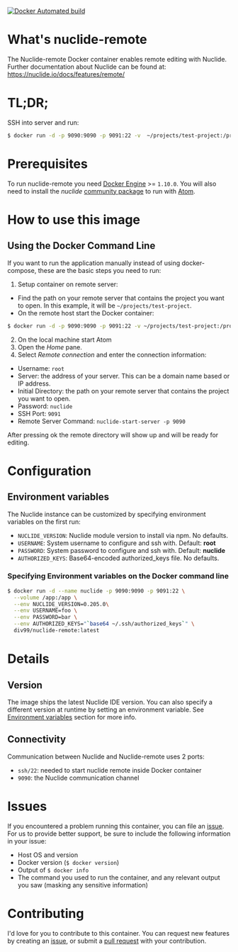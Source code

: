 [![Docker Automated build](https://img.shields.io/docker/automated/jrottenberg/ffmpeg.svg)](https://hub.docker.com/r/div99/nuclide-remote/)

# What's nuclide-remote
The Nuclide-remote Docker container enables remote editing with Nuclide.
Further documentation about Nuclide can be found at:
https://nuclide.io/docs/features/remote/

# TL;DR;

SSH into server and run:
```bash
$ docker run -d -p 9090:9090 -p 9091:22 -v  ~/projects/test-project:/projects/test-project --name nuclide-remote  jotadrilo/nuclide-remote:latest
```

# Prerequisites

To run nuclide-remote you need [Docker Engine](https://www.docker.com/products/docker-engine) >= `1.10.0`. You will also need to install the *nuclide* [community package](https://nuclide.io/docs/features/remote/) to run with [Atom](https://atom.io/).

# How to use this image

## Using the Docker Command Line

If you want to run the application manually instead of using docker-compose, these are the basic steps you need to run:

1.  Setup container on remote server:
  - Find the path on your remote server that contains the project you want to open. In this example, it will be `~/projects/test-project`.
  - On the remote host start the Docker container:
  ```bash
  $ docker run -d -p 9090:9090 -p 9091:22 -v ~/projects/test-project:/projects/test-project --name nuclide-remote jotadrilo/nuclide-remote:latest
  ```

2. On the local machine start Atom
3. Open the *Home* pane.
4. Select *Remote connection* and enter the connection information:

- Username: `root`
- Server: the address of your server. This can be a domain name based or IP address.
- Initial Directory: the path on your remote server that contains the project you want to open.
- Password: `nuclide`
- SSH Port: `9091`
- Remote Server Command: `nuclide-start-server -p 9090`

After pressing ok the remote directory will show up and will be ready for editing.

# Configuration

## Environment variables

The Nuclide instance can be customized by specifying environment variables on the first run:

- `NUCLIDE_VERSION`: Nuclide module version to install via npm. No defaults.
- `USERNAME`: System username to configure and ssh with. Default: **root**
- `PASSWORD`: System password to configure and ssh with. Default: **nuclide**
- `AUTHORIZED_KEYS`: Base64-encoded authorized_keys file. No defaults.

### Specifying Environment variables on the Docker command line

```bash
$ docker run -d --name nuclide -p 9090:9090 -p 9091:22 \
  --volume /app:/app \
  --env NUCLIDE_VERSION=0.205.0\
  --env USERNAME=foo \
  --env PASSWORD=bar \
  --env AUTHORIZED_KEYS="`base64 ~/.ssh/authorized_keys`" \
  div99/nuclide-remote:latest
```

# Details

## Version

The image ships the latest Nuclide IDE version. You can also specify a different version at runtime by setting an environment variable. See [Environment variables](#environment-variables) section for more info.

## Connectivity

Communication between Nuclide and Nuclide-remote uses 2 ports:

- `ssh/22`: needed to start nuclide remote inside Docker container
- `9090`: the Nuclide communication channel

# Issues

If you encountered a problem running this container, you can file an [issue](https://github.com/jotadrilo/nuclide-remote/issues). For us to provide better support, be sure to include the following information in your issue:

- Host OS and version
- Docker version (`$ docker version`)
- Output of `$ docker info`
- The command you used to run the container, and any relevant output you saw (masking any sensitive information)

# Contributing

I'd love for you to contribute to this container. You can request new features by creating an [issue](https://github.com/div99/nuclide-remote/issues), or submit a [pull request](https://github.com/div99/nuclide-remote/pulls) with your contribution.

